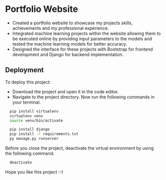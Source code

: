 # Portfolio Website

- Created a portfolio website to showcase my projects skills, achievements and my professional experience.
- Integrated machine learning projects within the website allowing them to be executed online by providing input parameters to the models and tested the machine learning models for better accuracy. 
- Designed the interface for these projects with Bootstrap for frontend development and Django for backend implementation.

## Deployment

To deploy this project:

-   Download the project and open it in the code editor.
-   Navigate to the project directory.
    Now run the following commands in your terminal.

```bash
  pip install virtualenv
  virtualenv venv
  source venv/bin/activate

  pip install django
  pip install -r requirements.txt
  py manage.py runserver
```

Before you close the project, deactivate the virtual environment by using the following command.

```bash
  deactivate
```

Hope you like this project :-)

